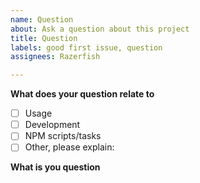 ```yaml
---
name: Question
about: Ask a question about this project
title: Question
labels: good first issue, question
assignees: Razerfish

---
```


**What does your question relate to**
 - [ ] Usage
 - [ ] Development
 - [ ] NPM scripts/tasks
 - [ ] Other, please explain:

**What is you question**
